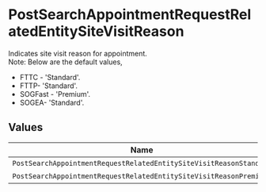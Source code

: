 # PostSearchAppointmentRequestRelatedEntitySiteVisitReason

Indicates site visit reason for appointment.<br/>
Note: Below are the default values,
<ul><li>FTTC - 'Standard'.</li>
<li>FTTP- 'Standard'. </li>
<li>SOGFast - 'Premium'.</li>
<li>SOGEA- 'Standard'.</li></ul>



## Values

| Name                                                               | Value                                                              |
| ------------------------------------------------------------------ | ------------------------------------------------------------------ |
| `PostSearchAppointmentRequestRelatedEntitySiteVisitReasonStandard` | Standard                                                           |
| `PostSearchAppointmentRequestRelatedEntitySiteVisitReasonPremium`  | Premium                                                            |